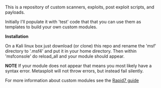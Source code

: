 This is a repository of custom scanners, exploits, post exploit scripts, and payloads.

Initially I'll populate it with 'test' code that that you can use them as templates to build your own custom modules.

**Installation**

On a Kali linux box just download (or clone) this repo and rename the 'msf' directory to '.msf4' and put it in your home directory. Then within 'msfconsole' do reload_all and your module should appear.

**NOTE**
If your module does not appear that means you most likely have a syntax error. Metasploit will not throw errors, but instead fail silently.

For more information about custom modules see the [Rapid7 guide](https://github.com/rapid7/metasploit-framework/wiki/Loading-External-Modules)